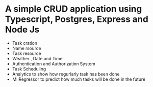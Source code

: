 # A simple CRUD application using Typescript, Postgres, Express and Node Js

- Task cration
- Name rsource
- Task resource
- Weather , Date and Time 
- Authentication and Authorization System 
- Task Scheduling
- Analytics to show how regurlarly task has been done
- Ml Regressor to predict how much tasks will be done in the future